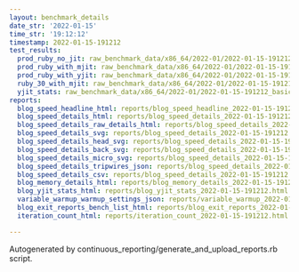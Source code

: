 ```yaml
---
layout: benchmark_details
date_str: '2022-01-15'
time_str: '19:12:12'
timestamp: 2022-01-15-191212
test_results:
  prod_ruby_no_jit: raw_benchmark_data/x86_64/2022-01/2022-01-15-191212_basic_benchmark_prod_ruby_no_jit.json
  prod_ruby_with_mjit: raw_benchmark_data/x86_64/2022-01/2022-01-15-191212_basic_benchmark_prod_ruby_with_mjit.json
  prod_ruby_with_yjit: raw_benchmark_data/x86_64/2022-01/2022-01-15-191212_basic_benchmark_prod_ruby_with_yjit.json
  ruby_30_with_mjit: raw_benchmark_data/x86_64/2022-01/2022-01-15-191212_basic_benchmark_ruby_30_with_mjit.json
  yjit_stats: raw_benchmark_data/x86_64/2022-01/2022-01-15-191212_basic_benchmark_yjit_stats.json
reports:
  blog_speed_headline_html: reports/blog_speed_headline_2022-01-15-191212.html
  blog_speed_details_html: reports/blog_speed_details_2022-01-15-191212.html
  blog_speed_details_raw_details_html: reports/blog_speed_details_2022-01-15-191212.raw_details.html
  blog_speed_details_svg: reports/blog_speed_details_2022-01-15-191212.svg
  blog_speed_details_head_svg: reports/blog_speed_details_2022-01-15-191212.head.svg
  blog_speed_details_back_svg: reports/blog_speed_details_2022-01-15-191212.back.svg
  blog_speed_details_micro_svg: reports/blog_speed_details_2022-01-15-191212.micro.svg
  blog_speed_details_tripwires_json: reports/blog_speed_details_2022-01-15-191212.tripwires.json
  blog_speed_details_csv: reports/blog_speed_details_2022-01-15-191212.csv
  blog_memory_details_html: reports/blog_memory_details_2022-01-15-191212.html
  blog_yjit_stats_html: reports/blog_yjit_stats_2022-01-15-191212.html
  variable_warmup_warmup_settings_json: reports/variable_warmup_2022-01-15-191212.warmup_settings.json
  blog_exit_reports_bench_list_html: reports/blog_exit_reports_2022-01-15-191212.bench_list.html
  iteration_count_html: reports/iteration_count_2022-01-15-191212.html

---
```

Autogenerated by continuous_reporting/generate_and_upload_reports.rb script.
